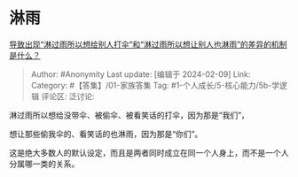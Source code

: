 # 淋雨
[导致出现“淋过雨所以想给别人打伞”和“淋过雨所以想让别人也淋雨”的差异的机制是什么？](https://www.zhihu.com/question/629406525/answer/3391797378)

> Author: #Anonymity
> Last update: [编辑于 2024-02-09]
> Link:
> Category: #【答集】/01-家族答集 
> Tag: #1-个人成长/5-核心能力/5b-学逻辑 
> 评论区:
> 泛讨论:

淋过雨所以想给没带伞、被偷伞、被看笑话的打伞，因为那是“我们”，

想让那些偷我伞的、看笑话的也淋雨，因为那是“你们”。

这是绝大多数人的默认设定，而且是两者同时成立在同一个人身上，而不是一个人分属哪一类的关系。
